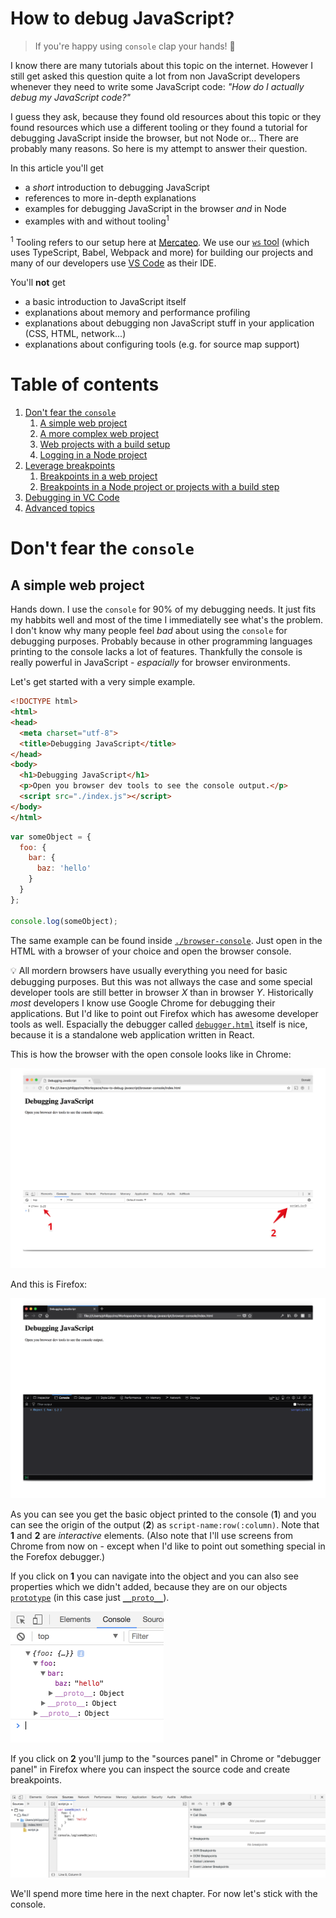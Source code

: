 # How to debug JavaScript?

> If you're happy using `console` clap your hands! 👏

I know there are many tutorials about this topic on the internet. However I still get asked this question quite a lot from non JavaScript developers whenever they need to write some JavaScript code: _"How do I actually debug my JavaScript code?"_

I guess they ask, because they found old resources about this topic or they found resources which use a different tooling or they found a tutorial for debugging JavaScript inside the browser, but not Node or... There are probably many reasons. So here is my attempt to answer their question.

In this article you'll get

- a _short_ introduction to debugging JavaScript
- references to more in-depth explanations
- examples for debugging JavaScript in the browser _and_ in Node
- examples with and without tooling<sup>1</sup>

<sup>1</sup> Tooling refers to our setup here at [Mercateo](https://github.com/Mercateo). We use our [`ws` tool](https://github.com/Mercateo/ws) (which uses TypeScript, Babel, Webpack and more) for building our projects and many of our developers use [VS Code](https://code.visualstudio.com/) as their IDE.

You'll **not** get

- a basic introduction to JavaScript itself
- explanations about memory and performance profiling
- explanations about debugging non JavaScript stuff in your application (CSS, HTML, network...)
- explanations about configuring tools (e.g. for source map support)

# Table of contents

1. [Don't fear the `console`](#dont-fear-the-console)
    1. [A simple web project](#a-simple-web-project)
    1. [A more complex web project](#a-more-complex-web-project)
    1. [Web projects with a build setup](#web-projects-with-a-build-setup)
    1. [Logging in a Node project](#logging-in-a-node-project)
1. [Leverage breakpoints](#leverage-breakpoints)
    1. [Breakpoints in a web project](#breakpoints-in-a-web-project)
    1. [Breakpoints in a Node project or projects with a build step](#breakpoints-in-a-node-project-or-projects-with-a-build-step)
1. [Debugging in VC Code](#debugging-in-vs-code)
1. [Advanced topics](#advanced-topics)

# Don't fear the `console`

## A simple web project

Hands down. I use the `console` for 90% of my debugging needs. It just fits my habbits well and most of the time I immediatelly see what's the problem. I don't know why many people feel _bad_ about using the `console` for debugging purposes. Probably because in other programming languages printing to the console lacks a lot of features. Thankfully the console is really powerful in JavaScript - _espacially_ for browser environments.

Let's get started with a very simple example.

```html
<!DOCTYPE html>
<html>
<head>
  <meta charset="utf-8">
  <title>Debugging JavaScript</title>
</head>
<body>
  <h1>Debugging JavaScript</h1>
  <p>Open you browser dev tools to see the console output.</p>
  <script src="./index.js"></script>
</body>
</html>
```

```js
var someObject = {
  foo: {
    bar: {
      baz: 'hello'
    }
  }
};

console.log(someObject);
```

The same example can be found inside [`./browser-console`](./browser-console). Just open in the HTML with a browser of your choice and open the browser console.

💡 All mordern browsers have usually everything you need for basic debugging purposes. But this was not allways the case and some special developer tools are still better in browser _X_ than in browser _Y_. Historically _most_ developers I know use Google Chrome for debugging their applications. But I'd like to point out Firefox which has awesome developer tools as well. Espacially the debugger called [`debugger.html`](https://github.com/devtools-html/debugger.html) itself is nice, because it is a standalone web application written in React.

This is how the browser with the open console looks like in Chrome:

![chrome console](./assets/chrome-console.png)

And this is Firefox:

![firefox console](./assets/firefox-console.png)

As you can see you get the basic object printed to the console (**1**) and you can see the origin of the output (**2**) as `script-name:row(:column)`. Note that **1** and **2** are _interactive_ elements. (Also note that I'll use screens from Chrome from now on - except when I'd like to point out something special in the Forefox debugger.)

If you click on **1** you can navigate into the object and you can also see properties which we didn't added, because they are on our objects [`prototype`](https://developer.mozilla.org/en-US/docs/Web/JavaScript/Inheritance_and_the_prototype_chain) (in this case just [`__proto__`](https://developer.mozilla.org/en-US/docs/Web/JavaScript/Reference/Global_Objects/Object/proto)).

![chrome console](./assets/chrome-console-object.png)

If you click on **2** you'll jump to the "sources panel" in Chrome or "debugger panel" in Firefox where you can inspect the source code and create breakpoints.

![chrome sources panel](./assets/chrome-sources.png)

We'll spend more time here in the next chapter. For now let's stick with the console.
